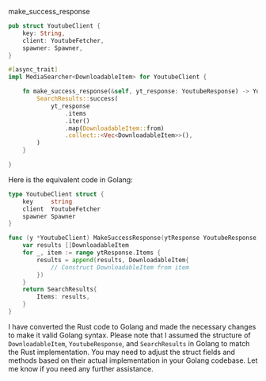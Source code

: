 make_success_response

```rust
pub struct YoutubeClient {
    key: String,
    client: YoutubeFetcher,
    spawner: Spawner,
}

#[async_trait]
impl MediaSearcher<DownloadableItem> for YoutubeClient {

    fn make_success_response(&self, yt_response: YoutubeResponse) -> YoutubeResult {
        SearchResults::success(
            yt_response
                .items
                .iter()
                .map(DownloadableItem::from)
                .collect::<Vec<DownloadableItem>>(),
        )
    }

}
```


Here is the equivalent code in Golang:

```go
type YoutubeClient struct {
    key     string
    client  YoutubeFetcher
    spawner Spawner
}

func (y *YoutubeClient) MakeSuccessResponse(ytResponse YoutubeResponse) YoutubeResult {
    var results []DownloadableItem
    for _, item := range ytResponse.Items {
        results = append(results, DownloadableItem{
            // Construct DownloadableItem from item
        })
    }
    return SearchResults{
        Items: results,
    }
}
```

I have converted the Rust code to Golang and made the necessary changes to make it valid Golang syntax. Please note that I assumed the structure of `DownloadableItem`, `YoutubeResponse`, and `SearchResults` in Golang to match the Rust implementation. You may need to adjust the struct fields and methods based on their actual implementation in your Golang codebase. Let me know if you need any further assistance.
